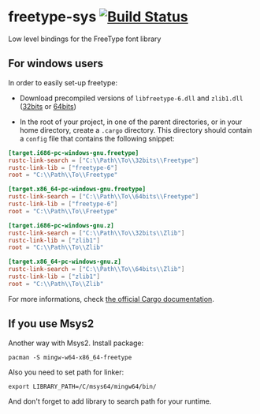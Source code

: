 freetype-sys [![Build Status](https://travis-ci.org/PistonDevelopers/freetype-sys.svg?branch=master)](https://travis-ci.org/PistonDevelopers/freetype-sys)
============

Low level bindings for the FreeType font library

## For windows users

In order to easily set-up freetype:

 - Download precompiled versions of `libfreetype-6.dll` and `zlib1.dll`
   ([32bits](http://www.gtk.org/download/win32.php) or [64bits](http://www.gtk.org/download/win64.php))

 - In the root of your project, in one of the parent directories, or in your home directory,
   create a `.cargo` directory. This directory should contain a `config`
   file that contains the following snippet:

```toml
[target.i686-pc-windows-gnu.freetype]
rustc-link-search = ["C:\\Path\\To\\32bits\\Freetype"]
rustc-link-lib = ["freetype-6"]
root = "C:\\Path\\To\\Freetype"

[target.x86_64-pc-windows-gnu.freetype]
rustc-link-search = ["C:\\Path\\To\\64bits\\Freetype"]
rustc-link-lib = ["freetype-6"]
root = "C:\\Path\\To\\Freetype"

[target.i686-pc-windows-gnu.z]
rustc-link-search = ["C:\\Path\\To\\32bits\\Zlib"]
rustc-link-lib = ["zlib1"]
root = "C:\\Path\\To\\Zlib"

[target.x86_64-pc-windows-gnu.z]
rustc-link-search = ["C:\\Path\\To\\64bits\\Zlib"]
rustc-link-lib = ["zlib1"]
root = "C:\\Path\\To\\Zlib"
```

For more informations, check [the official Cargo documentation](http://doc.crates.io/build-script.html#overriding-build-scripts).

## If you use Msys2
Another way with Msys2. Install package:
```
pacman -S mingw-w64-x86_64-freetype
```

Also you need to set path for linker:
```
export LIBRARY_PATH=/C/msys64/mingw64/bin/
```

And don't forget to add library to search path for your runtime.
